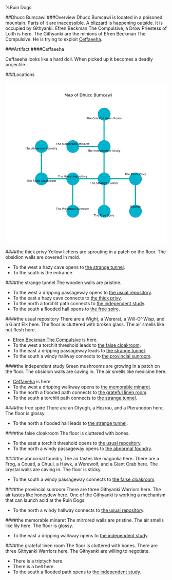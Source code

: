 %Ruin Dogs

##Dhucc Bumcawi
###Overview
Dhucc Bumcawi is located in a poisoned mountain. Parts of it are inaccessible. A blizzard is happening outside. It is occupied by Githyanki. <a name="Efren-Beckman-The-Compulsive"></a>Efren Beckman The Compulsive, a Drow Priestess of Lolth is here. The Githyanki are the minions of Efren Beckman The Compulsive. He  is trying to exploit [Ceffaeeha](#Ceffaeeha). 



###Artifact
####<a name="Ceffaeeha"></a>Ceffaeeha


Ceffaeeha looks like a hard doll. When picked up it becomes a deadly projectile. 





###Locations


![](../v2/images/Dhucc-Bumcawi.png)

####<a name="the-thick-privy"></a>the thick privy
Yellow lichens are sprouting in a patch on the floor. The obsidion walls are covered in mold. 



* To the west a hazy cave opens to [the strange tunnel](#the-strange-tunnel).
* To the south is the entrance.


####<a name="the-strange-tunnel"></a>the strange tunnel
The wooden walls are pristine. 



* To the west a dripping passageway opens to [the usual repository](#the-usual-repository).
* To the east a hazy cave connects to [the thick privy](#the-thick-privy).
* To the north a torchlit path connects to [the independent study](#the-independent-study).
* To the south a flooded hall opens to [the free spire](#the-free-spire).


####<a name="the-usual-repository"></a>the usual repository
There are a Wight, a Wererat, a Will-O’-Wisp, and a Giant Elk here. The floor is cluttered with broken glass. The air smells like nut flesh here. 



* [Efren Beckman The Compulsive](#Efren-Beckman-The-Compulsive) is here.
* To the west a torchlit threshold leads to [the false cloakroom](#the-false-cloakroom).
* To the east a dripping passageway leads to [the strange tunnel](#the-strange-tunnel).
* To the south a windy hallway connects to [the provincial sunroom](#the-provincial-sunroom).


####<a name="the-independent-study"></a>the independent study
Green mushrooms are growing in a patch on the floor. The obsidion walls are caving in. The air smells like medicine here. 



* [Ceffaeeha](#Ceffaeeha) is here.
* To the west a dripping walkway opens to [the memorable minaret](#the-memorable-minaret).
* To the north a flooded path connects to [the grateful linen room](#the-grateful-linen-room).
* To the south a torchlit path connects to [the strange tunnel](#the-strange-tunnel).


####<a name="the-free-spire"></a>the free spire
There are an Otyugh, a Hezrou, and a Pteranodon here. The floor is glossy. 



* To the north a flooded hall leads to [the strange tunnel](#the-strange-tunnel).


####<a name="the-false-cloakroom"></a>the false cloakroom
The floor is cluttered with bones. 



* To the east a torchlit threshold opens to [the usual repository](#the-usual-repository).
* To the north a windy passageway opens to [the abnormal foundry](#the-abnormal-foundry).


####<a name="the-abnormal-foundry"></a>the abnormal foundry
The air tastes like magnolia here. There are a Frog, a Couatl, a Chuul, a Hawk, a Werewolf, and a Giant Crab here. The crystal walls are caving in. The floor is sticky. 



* To the south a windy passageway connects to [the false cloakroom](#the-false-cloakroom).


####<a name="the-provincial-sunroom"></a>the provincial sunroom
There are three Githyanki Warriors here. The air tastes like honeydew here. One of the Githyanki is working a mechanism that can launch acid at the Ruin Dogs. 



* To the north a windy hallway connects to [the usual repository](#the-usual-repository).


####<a name="the-memorable-minaret"></a>the memorable minaret
The mirrored walls are pristine. The air smells like lily here. The floor is glossy. 



* To the east a dripping walkway opens to [the independent study](#the-independent-study).


####<a name="the-grateful-linen-room"></a>the grateful linen room
The floor is cluttered with bones. There are three Githyanki Warriors here. The Githyanki are willing to negotiate. 



* There is a triptych here.
* There is a bell here.
* To the south a flooded path opens to [the independent study](#the-independent-study).


